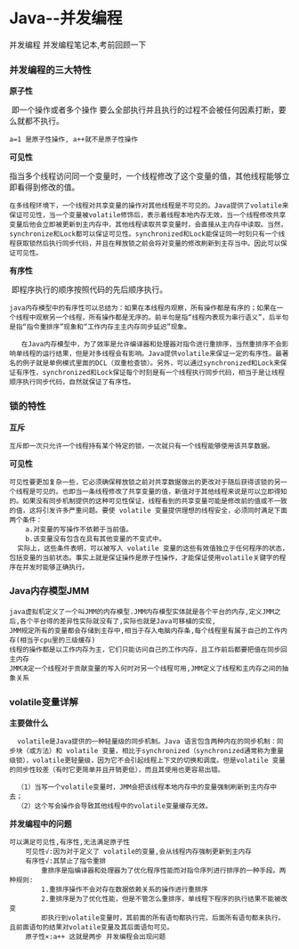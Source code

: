 # Java--并发编程
并发编程
并发编程笔记本,考前回顾一下

### 并发编程的三大特性

**原子性**

​	即一个操作或者多个操作 要么全部执行并且执行的过程不会被任何因素打断，要么就都不执行。

```
a=1 是原子性操作, a++就不是原子性操作   
```

**可见性**

​	指当多个线程访问同一个变量时，一个线程修改了这个变量的值，其他线程能够立即看得到修改的值。

```
在多线程环境下，一个线程对共享变量的操作对其他线程是不可见的。Java提供了volatile来保证可见性，当一个变量被volatile修饰后，表示着线程本地内存无效，当一个线程修改共享变量后他会立即被更新到主内存中，其他线程读取共享变量时，会直接从主内存中读取。当然，synchronize和Lock都可以保证可见性。synchronized和Lock能保证同一时刻只有一个线程获取锁然后执行同步代码，并且在释放锁之前会将对变量的修改刷新到主存当中。因此可以保证可见性。

```

**有序性**

​	即程序执行的顺序按照代码的先后顺序执行。

```
java内存模型中的有序性可以总结为：如果在本线程内观察，所有操作都是有序的；如果在一个线程中观察另一个线程，所有操作都是无序的。前半句是指“线程内表现为串行语义”，后半句是指“指令重排序”现象和“工作内存主主内存同步延迟”现象。

   在Java内存模型中，为了效率是允许编译器和处理器对指令进行重排序，当然重排序不会影响单线程的运行结果，但是对多线程会有影响。Java提供volatile来保证一定的有序性。最著名的例子就是单例模式里面的DCL（双重检查锁）。另外，可以通过synchronized和Lock来保证有序性，synchronized和Lock保证每个时刻是有一个线程执行同步代码，相当于是让线程顺序执行同步代码，自然就保证了有序性。
```

### 锁的特性

**互斥**

```
互斥即一次只允许一个线程持有某个特定的锁，一次就只有一个线程能够使用该共享数据。
```

**可见性**

```
可见性要更加复杂一些，它必须确保释放锁之前对共享数据做出的更改对于随后获得该锁的另一个线程是可见的。也即当一条线程修改了共享变量的值，新值对于其他线程来说是可以立即得知的。如果没有同步机制提供的这种可见性保证，线程看到的共享变量可能是修改前的值或不一致的值，这将引发许多严重问题。要使 volatile 变量提供理想的线程安全，必须同时满足下面两个条件：
    a.对变量的写操作不依赖于当前值。
    b.该变量没有包含在具有其他变量的不变式中。
  实际上，这些条件表明，可以被写入 volatile 变量的这些有效值独立于任何程序的状态，包括变量的当前状态。事实上就是保证操作是原子性操作，才能保证使用volatile关键字的程序在并发时能够正确执行。
```

### Java内存模型JMM

```
java虚拟机定义了一个叫JMM的内存模型.JMM内存模型实体就是各个平台的内存,定义JMM之后,各个平台得的差异性实际就没有了,实际也就是Java可移植的实现,
JMM规定所有的变量都会存储到主存中,相当于存入电脑内存条,每个线程里有属于自己的工作内存(相当于cpu里的三级缓存) 
线程的操作都是以工作内存为主，它们只能访问自己的工作内存，且工作前后都要把值在同步回主内存
JMM决定一个线程对于贡献变量的写入何时对另一个线程可用,JMM定义了线程和主内存之间的抽象关系
```

### volatile变量详解

**主要做什么**

```
  volatile是Java提供的一种轻量级的同步机制。Java 语言包含两种内在的同步机制：同步块（或方法）和 volatile 变量，相比于synchronized（synchronized通常称为重量级锁），volatile更轻量级，因为它不会引起线程上下文的切换和调度。但是volatile 变量的同步性较差（有时它更简单并且开销更低），而且其使用也更容易出错。
  
  （1）当写一个volatile变量时，JMM会把该线程本地内存中的变量强制刷新到主内存中去；
  （2）这个写会操作会导致其他线程中的volatile变量缓存无效。
```

**并发编程中的问题**

```
可以满足可见性,有序性,无法满足原子性
	可见性√:因为对于定义了 volatile的变量,会从线程内存强制更新到主内存
	有序性√:其禁止了指令重排
		重排序是指编译器和处理器为了优化程序性能而对指令序列进行排序的一种手段。两种规则:
		1.重排序操作不会对存在数据依赖关系的操作进行重排序
		2.重排序是为了优化性能，但是不管怎么重排序，单线程下程序的执行结果不能被改变
		即执行到volatile变量时，其前面的所有语句都执行完，后面所有语句都未执行。且前面语句的结果对volatile变量及其后面语句可见。
	原子性×:a++ 这就是两步 并发编程会出现问题
		
```

